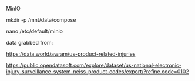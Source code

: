 


MinIO

mkdir -p /mnt/data/compose

nano /etc/default/minio


data grabbed from:

https://data.world/awram/us-product-related-injuries

https://public.opendatasoft.com/explore/dataset/us-national-electronic-injury-surveillance-system-neiss-product-codes/export/?refine.code=0102

